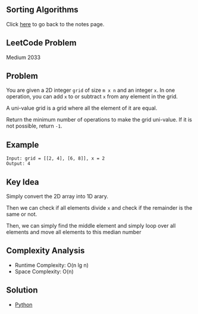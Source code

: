 ## Sorting Algorithms
Click [here](../notes.md) to go back to the notes page.

## LeetCode Problem
Medium 2033

## Problem
You are given a 2D integer `grid` of size `m x n` and an integer `x`. In one operation, you can add `x` to or subtract `x` from any element in the grid.

A uni-value grid is a grid where all the element of it are equal.

Return the minimum number of operations to make the grid uni-value. If it is not possible, return `-1`.

## Example
```
Input: grid = [[2, 4], [6, 8]], x = 2
Output: 4
```

## Key Idea
Simply convert the 2D array into 1D arary.

Then we can check if all elements divide `x` and check if the remainder is the same or not.

Then, we can simply find the middle element and simply loop over all elements and move all elements to this median number

## Complexity Analysis
- Runtime Complexity: O(n lg n)
- Space Complexity: O(n)

## Solution
- [Python](./solution.py)
